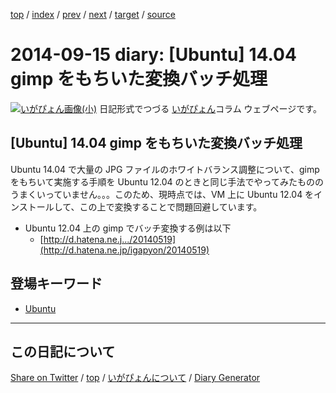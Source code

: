 [top](https://igapyon.github.io/diary/) 
 / [index](https://igapyon.github.io/diary/2014/index.html) 
 / [prev](https://igapyon.github.io/diary/2014/ig140914.html) 
 / [next](https://igapyon.github.io/diary/2014/ig140918.html) 
 / [target](https://igapyon.github.io/diary/2014/ig140915.html) 
 / [source](https://github.com/igapyon/diary/blob/gh-pages/2014/ig140915.html.src.md) 

2014-09-15 diary: [Ubuntu] 14.04 gimp をもちいた変換バッチ処理
=====================================================================================================
[![いがぴょん画像(小)](https://igapyon.github.io/diary/images/iga200306s.jpg "いがぴょん")](https://igapyon.github.io/diary/memo/memoigapyon.html) 日記形式でつづる [いがぴょん](https://igapyon.github.io/diary/memo/memoigapyon.html)コラム ウェブページです。

## [Ubuntu] 14.04 gimp をもちいた変換バッチ処理

Ubuntu 14.04 で大量の JPG ファイルのホワイトバランス調整について、gimp をもちいて実施する手順を Ubuntu 12.04 のときと同じ手法でやってみたものの うまくいっていません。。。このため、現時点では、VM 上に Ubuntu 12.04 をインストールして、この上で変換することで問題回避しています。


* Ubuntu 12.04 上の gimp でバッチ変換する例は以下
  * [http://d.hatena.ne.j.../20140519](http://d.hatena.ne.jp/igapyon/20140519)



## 登場キーワード

* [Ubuntu](../keyword/ubuntu.html)

----------------------------------------------------------------------------------------------------

## この日記について

[Share on Twitter](https://twitter.com/intent/tweet?hashtags=igapyon%2Cdiary%2C%E3%81%84%E3%81%8C%E3%81%B4%E3%82%87%E3%82%93%2CUbuntu&text=%5BUbuntu%5D+14.04+gimp+%E3%82%92%E3%82%82%E3%81%A1%E3%81%84%E3%81%9F%E5%A4%89%E6%8F%9B%E3%83%90%E3%83%83%E3%83%81%E5%87%A6%E7%90%86&url=https%3A%2F%2Figapyon.github.io%2Fdiary%2F2014%2Fig140915.html) / [top](https://igapyon.github.io/diary/) / [いがぴょんについて](https://igapyon.github.io/diary/memo/memoigapyon.html) / [Diary Generator](https://github.com/igapyon/igapyonv3)
